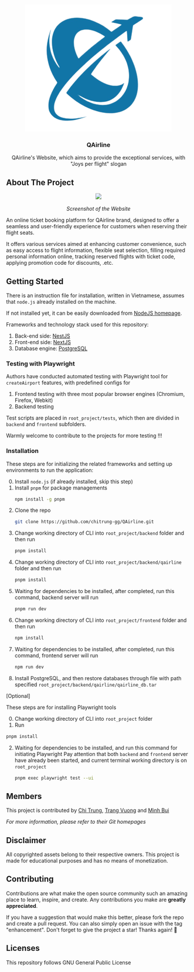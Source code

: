<p align="center"> <img src="https://github.com/chitrung-gg/QAirline/blob/main/frontend/public/images/Qairline.png?raw=true"/> </p>

<h3 align="center">QAirline</h3>

  <p align="center">
    QAirline's Website, which aims to provide the exceptional services, with "Joys per flight" slogan
  </p>
</div>


## About The Project
<p align="center"> <img src="https://i.imgur.com/XzaNKnr.png"/ width="1280;"> </p>

<p align="center"> <i>Screenshot of the Website</i> </p>

An online ticket booking platform for QAirline brand, designed to offer a seamless and user-friendly experience for customers when reserving their flight seats. 

It offers various services aimed at enhancing customer convenience, such as easy access to flight information, flexible seat selection, filling required personal information online, tracking reserved flights with ticket code, applying promotion code for discounts, .etc. 

## Getting Started

There is an instruction file for installation, written in Vietnamese, assumes that ```node.js``` already installed on the machine. 

If not installed yet, it can be easily downloaded from [NodeJS homepage](https://nodejs.org/en).

Frameworks and technology stack used for this repository:
1. Back-end side: [NestJS](https://nestjs.com/) 
2. Front-end side:  [NextJS](https://nextjs.org/)
3. Database engine:  [PostgreSQL](https://www.postgresql.org/)

### Testing with Playwright

Authors have conducted automated testing with Playwright tool for ```createAirport``` features, with predefined configs for
1. Frontend testing with three most popular browser engines (Chromium, Firefox, Webkit)
2. Backend testing

Test scripts are placed in ```root_project/tests```, which then are divided in ```backend``` and ```frontend``` subfolders.

Warmly welcome to contribute to the projects for more testing !!!

### Installation

These steps are for initializing the related frameworks and setting up environments to run the application: 

0. Install ```node.js``` (if already installed, skip this step)
1. Install ```pnpm``` for package managements
   ```sh
   npm install -g pnpm
   ```
2. Clone the repo
   ```sh
   git clone https://github.com/chitrung-gg/QAirline.git
   ```
3. Change working directory of CLI into ```root_project/backend``` folder and then run 
   ```sh
   pnpm install
   ```
4. Change working directory of CLI into ```root_project/backend/qairline``` folder and then run 
   ```sh
   pnpm install
   ```
5. Waiting for dependencies to be installed, after completed, run this command, backend server will run 
    ```sh
    pnpm run dev
    ```
6. Change working directory of CLI into ```root_project/frontend``` folder and then run 
   ```sh
   npm install
   ```
7. Waiting for dependencies to be installed, after completed, run this command, frontend server will run
    ```sh
    npm run dev
    ```
8. Install PostgreSQL, and then restore databases through file with path specified ```root_project/backend/qairline/qairline_db.tar```

[Optional]

These steps are for installing Playwright tools

0.  Change working directory of CLI into ```root_project``` folder
1.  Run 
   ```sh
   pnpm install
   ```
2. Waiting for dependencies to be installed, and run this command for initiating Playwright
   Pay attention that both ```backend``` and ```frontend``` server have already been started, and current terminal working directory is on ```root_project```
   ```sh
   pnpm exec playwright test --ui
   ```

## Members

This project is contributed by [Chi Trung](https://github.com/chitrung-gg), [Trang Vuong](https://github.com/TrangVuong2810) and [Minh Bui](https://github.com/idontwannapickaname)

_For more information, please refer to their Git homepages_


## Disclaimer
All copyrighted assets belong to their respective owners. This project is made for educational purposes and has no means of monetization.

## Contributing

Contributions are what make the open source community such an amazing place to learn, inspire, and create. Any contributions you make are **greatly appreciated**.

If you have a suggestion that would make this better, please fork the repo and create a pull request. You can also simply open an issue with the tag "enhancement".
Don't forget to give the project a star! Thanks again! 🌟

## Licenses

This repository follows GNU General Public License
